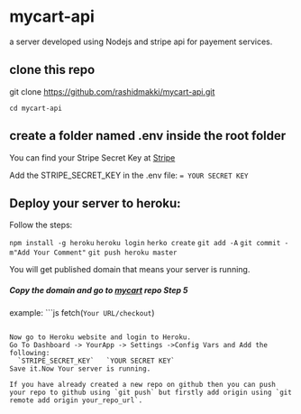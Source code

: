 # mycart-api
a server developed using Nodejs and stripe api for payement services.

## clone this repo
  
  git clone https://github.com/rashidmakki/mycart-api.git
  
  `cd mycart-api`
  
## create a folder named .env inside the root folder
You can find your Stripe Secret Key at [Stripe](https://www.stripe.com/)

Add the STRIPE_SECRET_KEY in the .env file:
`= YOUR SECRET KEY`


## Deploy your server to heroku:
Follow the steps:

`npm install -g heroku`
`heroku login`
`herko create`
`git add -A`
`git commit -m"Add Your Comment"`
`git push heroku master`

You will get published domain that means your server is running.
##### Copy the domain and go to [mycart](https://github.com/rashidmakki/mycart.git) repo Step 5 
example: ```js
fetch(`Your URL/checkout`)
```

Now go to Heroku website and login to Heroku.
Go To Dashboard -> YourApp -> Settings ->Config Vars and Add the following:
  `STRIPE_SECRET_KEY`   `YOUR SECRET KEY`
Save it.Now Your server is running.

If you have already created a new repo on github then you can push your repo to github using `git push` but firstly add origin using `git remote add origin your_repo_url`.
